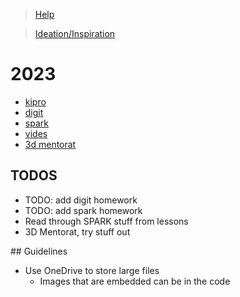 > [Help](/help)

> [Ideation/Inspiration](/ideation)

# 2023

- [kipro](/kipro)
- [digit](/digit)
- [spark](/spark)
- [vides](/vides)
- [3d mentorat](/3d_mentorat)

## TODOS

- TODO: add digit homework
- TODO: add spark homework
- Read through SPARK stuff from lessons
- 3D Mentorat, try stuff out

## Guidelines

- Use OneDrive to store large files
  - Images that are embedded can be in the code